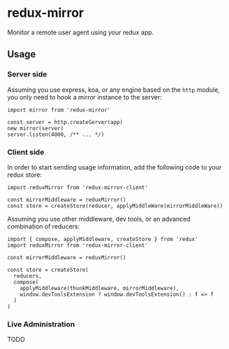 # redux-mirror

Monitor a remote user agent using your redux app.

## Usage

### Server side

Assuming you use express, koa, or any engine based on the `http` module, you
only need to hook a mirror instance to the server:

    import mirror from 'redux-mirror'

    const server = http.createServer(app)
    new mirror(server)
    server.listen(4000, /** ... */)

### Client side

In order to start sending usage information, add the following code to your
redux store:

    import reduxMirror from 'redux-mirror-client'
    
    const mirrorMiddleware = reduxMirror()
    const store = createStore(reducer, applyMiddleWare(mirrorMiddleWare))

Assuming you use other middleware, dev tools, or an advanced combination of reducers:

    import { compose, applyMiddleware, createStore } from 'redux'
    import reduxMirror from 'redux-mirror-client'
    
    const mirrorMiddleware = reduxMirror()

    const store = createStore(
      reducers,
      compose(
        applyMiddleware(thunkMiddleware, mirrorMiddleware),
        window.devToolsExtension ? window.devToolsExtension() : f => f
      )
    )

### Live Administration

TODO
